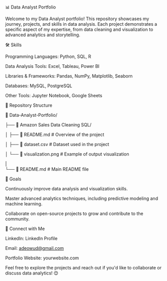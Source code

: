 📊 Data Analyst Portfolio

Welcome to my Data Analyst portfolio! This repository showcases my journey, projects, and skills in data analysis. Each project demonstrates a specific aspect of my expertise, from data cleaning and visualization to advanced analytics and storytelling.

🛠️ Skills

Programming Languages: Python, SQL, R

Data Analysis Tools: Excel, Tableau, Power BI

Libraries & Frameworks: Pandas, NumPy, Matplotlib, Seaborn

Databases: MySQL, PostgreSQL

Other Tools: Jupyter Notebook, Google Sheets


📁 Repository Structure

📂 Data-Analyst-Portfolio/

├── 📁 Amazon Sales Data Cleaning SQL/

│   ├── 📜 README.md          # Overview of the project

│   ├── 📜 dataset.csv        # Dataset used in the project

│   └── 📜 visualization.png  # Example of output visualization

|      
└── 📜 README.md              # Main README file


🎯 Goals

Continuously improve data analysis and visualization skills.

Master advanced analytics techniques, including predictive modeling and machine learning.

Collaborate on open-source projects to grow and contribute to the community.


🤝 Connect with Me

LinkedIn: LinkedIn Profile

Email: adeowud@gmail.com

Portfolio Website: yourwebsite.com

Feel free to explore the projects and reach out if you'd like to collaborate or discuss data analytics! 😊

